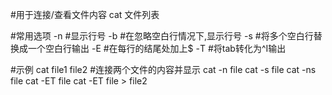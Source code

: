 #用于连接/查看文件内容
cat 文件列表

#常用选项
-n			#显示行号
-b			#在忽略空白行情况下,显示行号
-s			#将多个空白行替换成一个空白行输出
-E			#在每行的结尾处加上$
-T			#将tab转化为^I输出

#示例
cat file1 file2		#连接两个文件的内容并显示
cat -n file
cat -s file
cat -ns file
cat -ET file
cat -ET file > file2
